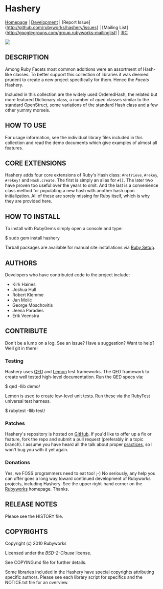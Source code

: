 # Hashery

[Homepage](http://rubyworks.github.com/hashery) |
[Development](http://github.com/rubyworks/hashery) |
[Report Issue](http://github.com/rubyworks/hashery/issues] |
[Mailing List](http://googlegroups.com/group.rubyworks-mailinglist] |
[IRC](irc://irc.freenode.net/rubyworks)

[<img src="http://travis-ci.org/rubyworks/hashery.png" />](http://travis-ci.org/rubyworks/hashery)


## DESCRIPTION

Among Ruby Facets most common additions were an assortment
of Hash-like classes. To better support this collection
of libraries it was deemed prudent to create a new project
specifically for them. Hence the *Facets* Hashery.

Included in this collection are the widely used OrderedHash, 
the related but more featured Dictionary class, a number
of _open_ classes similar to the standard OpenStruct, 
some variations of the standard Hash class and a few
other yummy morsels.


## HOW TO USE

For usage information, see the individual library files included
in this collection and read the demo documents which give
examples of almost all features.


## CORE EXTENSIONS

Hashery adds four core extensions of Ruby's Hash class: `#retrieve`,
`#rekey`, `#rekey!` and `Hash.create`. The first is simply an alias
for `#[]`. The later two have proven too useful over the years to
omit. And the last is a convenience class method for populating
a new hash with another hash upon initialization. All of these are
sorely missing for Ruby itself, which is why they are provided here.


## HOW TO INSTALL

To install with RubyGems simply open a console and type:

  $ sudo gem install hashery

Tarball packages are available for manual site installations
via [Ruby Setup](http://proutils.github.com/setup).


## AUTHORS

Developers who have contributed code to the project include:

* Kirk Haines
* Joshua Hull
* Robert Klemme
* Jan Molic
* George Moschovitis
* Jeena Paradies
* Erik Veenstra


## CONTRIBUTE

Don't be a lump on a log. See an issue? Have a suggestion? Want to help?
Well git in there!

### Testing

Hashery uses [QED](http://rubyworks.github.com/qed) and
[Lemon](http://rubyworks.github.com/lemon) test frameworks.
The QED framework to create well tested high-level documentation.
Run the QED specs via:

  $ qed -Ilib demo/

Lemon is used to create low-level unit tests. Run these via the 
RubyTest universal test harness.

  $ rubytest -Ilib test/


### Patches

Hashery's repository is hosted on [GitHub](http://github.com/rubyworks/hashery).
If you'd like to offer up a fix or feature, fork the repo and submit a pull
request (preferably in a topic branch). I assume you have heard
all the talk about proper [practices](http://learn.github.com/p/intro.html),
so I won't bug you with it yet again.

### Donations

Yes, we FOSS programmers need to eat too! ;-) No seriously, any help you can
offer goes a long way toward continued development of Rubyworks projects,
including Hashery. See the upper right-hand corner on the
[Rubyworks](http://rubyworks.github.com) homepage. Thanks.


## RELEASE NOTES

Please see the HISTORY file.


## COPYRIGHTS

Copyright (c) 2010 Rubyworks

Licensed under the *BSD-2-Clause* license.

See COPYING.md file for further details.

Some libraries included in the Hashery have special copyrights
attributing specific authors. Please see each library script for
specifics and the NOTICE.txt file for an overview.

